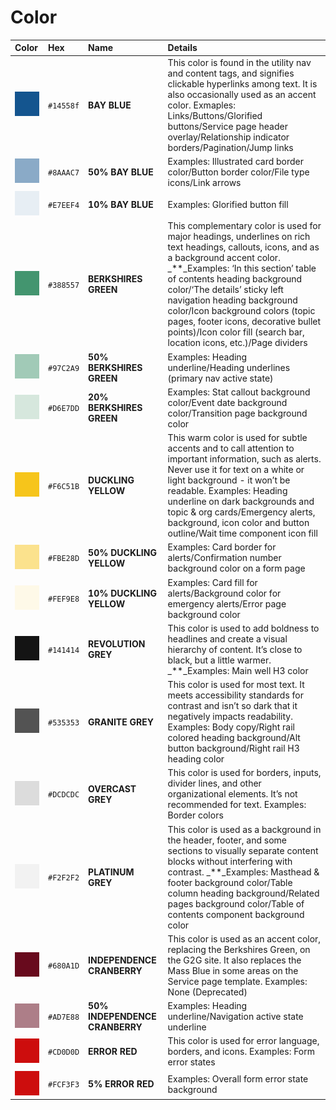 # Color

| Color | Hex | Name | Details |
| :--- | :--- | :--- | :--- |
| ![](/.gitbook/assets/color_bay-blue.png) | `#14558f` | **BAY BLUE** | This color is found in the utility nav and content tags, and signifies clickable hyperlinks among text. It is also occasionally used as an accent color.  Exmaples:  Links/Buttons/Glorified buttons/Service page header overlay/Relationship indicator borders/Pagination/Jump links |
| ![](/.gitbook/assets/color_bay-blue-50.png) | `#8AAAC7` | **50% BAY BLUE** | Examples: Illustrated card border color/Button border color/File type icons/Link arrows |
| ![](/.gitbook/assets/color_bay-blue-10.png) | `#E7EEF4` | **10% BAY BLUE** | Examples: Glorified button fill |
| ![](/.gitbook/assets/color_berkshires-green.png) | `#388557` | **BERKSHIRES GREEN** | This complementary color is used for major headings, underlines on rich text headings, callouts, icons, and as a background accent color. \_\*\*\_Examples:  ‘In this section’ table of contents heading background color/‘The details’ sticky left navigation heading background color/Icon background colors \(topic pages, footer icons, decorative bullet points\)/Icon color fill \(search bar, location icons, etc.\)/Page dividers |
| ![](/.gitbook/assets/color_berkshires-green-50.png) | `#97C2A9` | **50% BERKSHIRES GREEN** | Examples:  Heading underline/Heading underlines \(primary nav active state\) |
| ![](/.gitbook/assets/color_berkshires-green-20.png) | `#D6E7DD` | **20% BERKSHIRES GREEN** | Examples:  Stat callout background color/Event date background color/Transition page background color |
| ![](/.gitbook/assets/color_duckling-yellow.png) | `#F6C51B` | **DUCKLING YELLOW** | This warm color is used for subtle accents and to call attention to important information, such as alerts. Never use it for text on a white or light background - it won’t be readable. Examples:  Heading underline on dark backgrounds and topic & org cards/Emergency alerts, background, icon color and button outline/Wait time component icon fill |
| ![](/.gitbook/assets/color_duckling-yellow-50.png) | `#FBE28D` | **50% DUCKLING YELLOW** | Examples:  Card border for alerts/Confirmation number background color on a form page |
| ![](/.gitbook/assets/color_duckling-yellow-10.png) | `#FEF9E8` | **10% DUCKLING YELLOW** | Examples:  Card fill for alerts/Background color for emergency alerts/Error page background color |
| ![](/.gitbook/assets/color_revolution-grey.png) | `#141414` | **REVOLUTION GREY** | This color is used to add boldness to headlines and create a visual hierarchy of content. It’s close to black, but a little warmer. \_\*\*\_Examples:  Main well H3 color |
| ![](/.gitbook/assets/color_granite-grey.png) | `#535353` | **GRANITE GREY** | This color is used for most text. It meets accessibility standards for contrast and isn’t so dark that it negatively impacts readability. Examples:  Body copy/Right rail colored heading background/Alt button background/Right rail H3 heading color |
| ![](/.gitbook/assets/color_overcast-grey.png) | `#DCDCDC` | **OVERCAST GREY** | This color is used for borders, inputs, divider lines, and other organizational elements. It’s not recommended for text. Examples:  Border colors |
| ![](/.gitbook/assets/color_platinum-grey.png) | `#F2F2F2` | **PLATINUM GREY** | This color is used as a background in the header, footer, and some sections to visually separate content blocks without interfering with contrast. \_\*\*\_Examples:  Masthead & footer background color/Table column heading background/Related pages background color/Table of contents component background color |
| ![](/.gitbook/assets/color_independence-cranberry.png) | `#680A1D` | **INDEPENDENCE CRANBERRY** | This color is used as an accent color, replacing the Berkshires Green, on the G2G site. It also replaces the Mass Blue in some areas on the Service page template. Examples:  None \(Deprecated\) |
| ![](/.gitbook/assets/color_independence-cranberry-50.png) | `#AD7E88` | **50% INDEPENDENCE CRANBERRY** | Examples:  Heading underline/Navigation active state underline |
| ![](/.gitbook/assets/color_error-red%20%281%29.png) | `#CD0D0D` | **ERROR RED** | This color is used for error language, borders, and icons. Examples:  Form error states |
| ![](/.gitbook/assets/color_error-red.png) | `#FCF3F3` | **5% ERROR RED** | Examples:  Overall form error state background |

